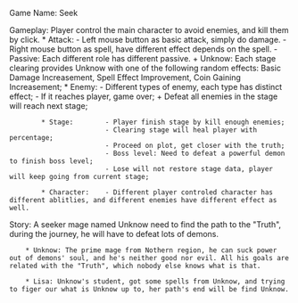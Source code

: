 Game Name: Seek

Gameplay: Player control the main character to avoid enemies, and kill them by click.
            * Attack:       - Left mouse button as basic attack, simply do damage.
                            - Right mouse button as spell, have different effect depends on the spell.
                            - Passive: Each different role has different passive.
                                + Unknow: Each stage clearing provides Unknow with one of the following random effects:
                                    Basic Damage Increasement, Spell Effect Improvement, Coin Gaining Increasement; 
            * Enemy:        - Different types of enemy, each type has distinct effect;
                            - If it reaches player, game over;
                            + Defeat all enemies in the stage will reach next stage;
            
            * Stage:        - Player finish stage by kill enough enemies;
                            - Clearing stage will heal player with percentage;
                            - Proceed on plot, get closer with the truth;
                            - Boss level: Need to defeat a powerful demon to finish boss level;
                            - Lose will not restore stage data, player will keep going from current stage;
                            
            * Character:    - Different player controled character has different ablitlies, and different enemies have different effect as well.
            
Story:  A seeker mage named Unknow need to find the path to the "Truth", during the journey, he will have to defeat lots of demons.

        * Unknow: The prime mage from Nothern region, he can suck power out of demons' soul, and he's neither good nor evil. All his goals are related with the "Truth", which nobody else knows what is that.
        
        * Lisa: Unknow's student, got some spells from Unknow, and trying to figer our what is Unknow up to, her path's end will be find Unknow.
        
        